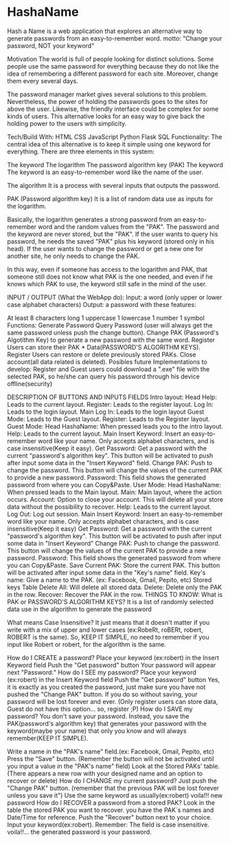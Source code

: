 # HashaName

Hash a Name is a web application that explores an alternative way to generate passwords from an easy-to-remember word. motto: "Change your password, NOT your keyword"

Motivation
The world is full of people looking for distinct solutions. Some people use the same password for everything because they do not like the idea of remembering a different password for each site. Moreover, change them every several days.

The password manager market gives several solutions to this problem. Nevertheless, the power of holding the passwords goes to the sites for above the user. Likewise, the friendly interface could be complex for some kinds of users. This alternative looks for an easy way to give back the holding power to the users with simplicity.

Tech/Build With:
HTML
CSS
JavaScript
Python
Flask
SQL
Functionality:
The central idea of this alternative is to keep it simple using one keyword for everything. There are three elements in this system:

The keyword
The logarithm
The password algorithm key (PAK)
The keyword The keyword is an easy-to-remember word like the name of the user.

The algorithm It is a process with several inputs that outputs the password.

PAK (Password algorithm key) It is a list of random data use as inputs for the logarithm.

Basically, the logarithm generates a strong password from an easy-to-remember word and the random values from the "PAK". The password and the keyword are never stored, but the "PAK". If the user wants to query his password, he needs the saved "PAK" plus his keyword (stored only in his head). If the user wants to change the password or get a new one for another site, he only needs to change the PAK.

In this way, even if someone has access to the logarithm and PAK, that someone still does not know what PAK is the one needed, and even if he knows which PAK to use, the keyword still safe in the mind of the user.

INPUT / OUTPUT (What the WebApp do): Input: a word (only upper or lower case alphabet characters) Output: a password with these features:

At least 8 characters long
1 uppercase
1 lowercase
1 number
1 symbol
Functions:
Generate Password
Query Password (user will always get the same password unless push the change button).
Change PAK (Password's Algotithm Key) to generate a new password with the same word.
Register Users can store their PAK * Data(PASSWORD'S ALGORITHM KEYS).
Register Users can restore or delete previously stored PAKs.
Close account(all data related is deleted).
Posibles future Implementations to develop:
Register and Guest users could download a ".exe" file with the selected PAK, so he/she can query his password through his device offline(security)

DESCRIPTION OF BUTTONS AND INPUTS FIELDS
Intro layout:
Head
Help: Leads to the current layout.
Register: Leads to the register layout.
Log In: Leads to the login layout.
Main
Log In: Leads to the login layout
Guest Mode: Leads to the Guest layout.
Register: Leads to the Register layout.
Guest Mode:
Head
HashaName: When pressed leads you to the intro layout.
Help: Leads to the current layout.
Main
Insert Keyword: Insert an easy-to-remember word like your name. Only accepts alphabet characters, and is case insensitive(Keep it easy).
Get Password: Get a password with the current "password's algorithm key". This button will be activated to push after input some data in the "Insert Keyword" field.
Change PAK: Push to change the password. This button will change the values of the current PAK to provide a new password.
Password: This field shows the generated password from where you can Copy&Paste.
User Mode:
Head
HashaName: When pressed leads to the Main layout.
Main: Main layout, where the action occurs.
Account: Option to close your account. This will delete all your store data without the possibility to recover.
Help: Leads to the current layout.
Log Out: Log out session.
Main
Insert Keyword: Insert an easy-to-remember word like your name. Only accepts alphabet characters, and is case insensitive(Keep it easy)
Get Password: Get a password with the current "password's algorithm key". This button will be activated to push after input some data in "Insert Keyword"
Change PAK: Push to change the password. This button will change the values of the current PAK to provide a new password.
Password: This field shows the generated password from where you can Copy&Paste.
Save Current PAK: Store the current PAK. This button will be activated after input some data in the "Key's name" field.
Key's name: Give a name to the PAK. (ex: Facebook, Gmail, Pepito, etc)
Stored keys Table
Delete All: Will delete all stored data.
Delete: Delete only the PAK in the row.
Recover: Recover the PAK in the row.
THINGS TO KNOW:
What is PAK or PASSWORD'S ALGORITHM KEYS?
It is a list of randomly selected data use in the algorithm to generate the password

What means Case Insensitive?
It just means that it doesn't matter if you write with a mix of upper and lower cases (ex:RobeRt, roBERt, robert, ROBERT is the same). So, KEEP IT SIMPLE, no need to remember if you input like Robert or robert, for the algorithm is the same.

How do I CREATE a password?
Place your keyword (ex:robert) in the Insert Keyword field
Push the "Get password" button
Your password will appear next "Password:"
How do I SEE my password?
Place your keyword (ex:robert) in the Insert Keyword field
Push the "Get password" button
Yes, it is exactly as you created the password, just make sure you have not pushed the "Change PAK" button. If you do so without saving, your password will be lost forever and ever. (Only register users can store data, Guest do not have this option... so, register ;P)
How do I SAVE my password?
You don't save your password. Instead, you save the PAK(password's algorithm key) that generates your password with the keyword(maybe your name) that only you know and will always remember(KEEP IT SIMPLE).

Write a name in the "PAK's name" field.(ex: Facebook, Gmail, Pepito, etc)
Press the "Save" button. (Remember the button will not be activated until you input a value in the "PAK's name" field)
Look at the Stored PAKs' table. (There appears a new row with your designed name and an option to recover or delete)
How do I CHANGE my current password?
Just push the "Change PAK" button. (remember that the previous PAK will be lost forever unless you save it")
Use the same keyword as usually(ex:robert)
voila!!! new password
How do I RECOVER a password from a stored PAK?
Look in the table the stored PAK you want to recover. you have the PAK`s names and Date/Time for reference.
Push the "Recover" button next to your choice.
Input your keyword(ex:robert). Remember: The field is case insensitive.
voila!!... the generated password is your password.

